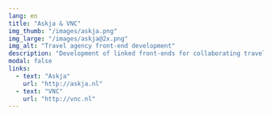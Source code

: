 ```yaml
---
lang: en
title: "Askja & VNC"
img_thumb: "/images/askja.png"
img_large: "/images/askja@2x.png"
img_alt: "Travel agency front-end development"
description: "Development of linked front-ends for collaborating travel agencies (@[TG](http://tweedegolf.nl))."
modal: false
links:
  - text: "Askja"
    url: "http://askja.nl"
  - text: "VNC"
    url: "http://vnc.nl"
---
```

